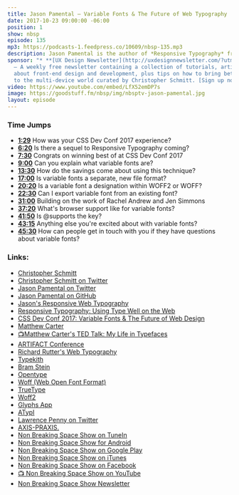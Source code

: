 ```yaml
---
title: Jason Pamental — Variable Fonts & The Future of Web Typography
date: 2017-10-23 09:00:00 -06:00
position: 1
show: nbsp
episode: 135
mp3: https://podcasts-1.feedpress.co/10609/nbsp-135.mp3
description: Jason Pamental is the author of *Responsive Typography* from O’Reilly Media. He recently won one of the Best Of awards for his web typography talk at the annual CSS Dev Conference 2017.
sponsor: "* **[UX Design Newsletter](http://uxdesignnewsletter.com/?utm_source=nbsptv135&utm_medium=podcast&utm_campaign=uxdesignnewsletter)**
  — A weekly free newsletter containing a collection of tutorials, articles, and videos
  about front-end design and development, plus tips on how to bring better engagement
  to the multi-device world curated by Christopher Schmitt. [Sign up now!](http://uxdesignnewsletter.com/?utm_source=nbsptv135&utm_medium=podcast&utm_campaign=uxdesignnewsletter)"
video: https://www.youtube.com/embed/LfX52emDP7s
image: https://goodstuff.fm/nbsp/img/nbsptv-jason-pamental.jpg
layout: episode
---
```


### Time Jumps

* **[1:29](https://goodstuff.fm/nbsp/135#t=1:29)** How was your CSS Dev Conf 2017 experience?
* **[6:20](https://goodstuff.fm/nbsp/135#t=6:20)** Is there a sequel to Responsive Typography coming?
* **[7:30](https://goodstuff.fm/nbsp/135#t=7:30)** Congrats on winning best of at CSS Dev Conf 2017
* **[9:00](https://goodstuff.fm/nbsp/135#t=9:00)** Can you explain what variable fonts are?
* **[13:30](https://goodstuff.fm/nbsp/135#t=13:30)** How do the savings come about using this technique?
* **[17:00](https://goodstuff.fm/nbsp/135#t=17:00)** Is variable fonts a separate, new file format?
* **[20:20](https://goodstuff.fm/nbsp/135#t=20:20)** Is a variable font a designation within WOFF2 or WOFF?
* **[22:30](https://goodstuff.fm/nbsp/135#t=22:30)** Can I export variable font from an existing font?
* **[31:00](https://goodstuff.fm/nbsp/135#t=31:00)** Building on the work of Rachel Andrew and Jen Simmons
* **[37:20](https://goodstuff.fm/nbsp/135#t=37:20)** What's browser support like for variable fonts?
* **[41:50](https://goodstuff.fm/nbsp/135#t=41:50)** Is @supports the key?
* **[43:15](https://goodstuff.fm/nbsp/135#t=43:15)** Anything else you're excited about with variable fonts?
* **[45:30](https://goodstuff.fm/nbsp/135#t=45:30)** How can people get in touch with you if they have questions about variable fonts?

### Links:

* [Christopher Schmitt](http://Christopher.org)
* [Christopher Schmitt on Twitter](https://twitter.com/teleject)
* [Jason Pamental on Twitter](https://twitter.com/jpamental)
* [Jason Pamental on GitHub](https://github.com/jpamental )
* [Jason's Responsive Web Typography](http://rwt.io/)
* [Responsive Typography: Using Type Well on the Web](https://www.amazon.com/Responsive-Typography-Using-Type-Well/dp/1491907096)
* [CSS Dev Conf 2017: Variable Fonts &amp; The Future of Web Design](http://rwt.io/presentations/talk/variable-fonts-future-web-design)
* [Matthew Carter](https://en.wikipedia.org/wiki/Matthew_Carter)
* [📺Matthew Carter's TED Talk: My Life in Typefaces](https://www.ted.com/talks/matthew_carter_my_life_in_typefaces )
* [ARTIFACT Conference](http:www.artifactconf.com)
* [Richard Rutter's Web Typography](http://www.book.webtypography.net/)
* [Typekith](https://typekit.com)
* [Bram Stein](https://www.bramstein.com)
* [Opentype](https://www.myfonts.com/info/opentype/)
* [Woff (Web Open Font Format)](https://developer.mozilla.org/en-US/docs/Web/Guide/WOFF)
* [TrueType](https://www.microsoft.com/typography/WhatIsTrueType.mspx)    
* [Woff2](https://fileinfo.com/extension/woff2)
* [Glyphs App](https://glyphsapp.com)
* [ATypI](https://www.atypi.org/)     
* [Lawrence Penny on Twitter](https://twitter.com/lorp)
* [AXIS-PRAXIS.](http://www.axis-praxis.org/)    
* [Non Breaking Space Show on TuneIn](http://tunein.com/radio/Non-Breaking-Space-Show-p885155/)
* [Non Breaking Space Show for Android](http://subscribeonandroid.com/feeds.goodstuff.fm/nbsp)
* [Non Breaking Space Show on Google Play](https://playmusic.app.goo.gl/?ibi=com.google.PlayMusic&isi=691797987&ius=googleplaymusic&link=https://play.google.com/music/m/Iw5ik6iwalo5vmda5rqyrotdney?t%3DNon_Breaking_Space_Show%26pcampaignid%3DMKT-na-all-co-pr-mu-pod-16)
* [Non Breaking Space Show on iTunes](https://itunes.apple.com/ca/podcast/non-breaking-space-show/id507162981?mt=2&ign-mpt=uo%3D4)
* [Non Breaking Space Show on Facebook](https://www.facebook.com/nbsptv)
* [📺 Non Breaking Space Show on YouTube](https://www.youtube.com/channel/UC--mqA75V3CM8hxId0l7e_g?sub_confirmation=1)
* [Non Breaking Space Show Newsletter](http://newsletter.nonbreakingspace.tv/)
